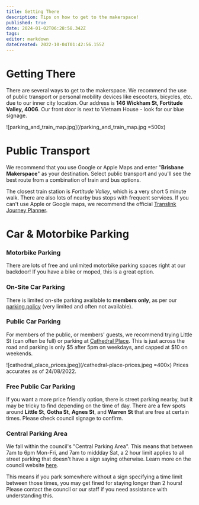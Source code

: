 ```yaml
---
title: Getting There
description: Tips on how to get to the makerspace!
published: true
date: 2024-01-02T06:28:58.342Z
tags: 
editor: markdown
dateCreated: 2022-10-04T01:42:56.155Z
---
```


# Getting There
There are several ways to get to the makerspace. We recommend the use of public transport or personal mobility devices like escooters, bicycles, etc. due to our inner city location. Our address is **146 Wickham St, Fortitude Valley, 4006**. Our front door is next to Vietnam House - look for our blue signage.

![parking_and_train_map.jpg](/parking_and_train_map.jpg =500x)

# Public Transport
We recommend that you use Google or Apple Maps and enter "**Brisbane Makerspace**" as your destination. Select public transport and you'll see the best route from a combination of train and bus options.

The closest train station is *Fortitude Valley*, which is a very short 5 minute walk. There are also lots of nearby bus stops with frequent services. If you can't use Apple or Google maps, we recommend the official [Translink Journey Planner](https://jp.translink.com.au/plan-your-journey/journey-planner).

# Car & Motorbike Parking
### Motorbike Parking
There are lots of free and unlimited motorbike parking spaces right at our backdoor! If you have a bike or moped, this is a great option.

### On-Site Car Parking
There is limited on-site parking available to **members only**, as per our [parking policy](/policies/parking) (very limited and often not available).

### Public Car Parking
For members of the public, or members' guests, we recommend trying Little St (can often be full) or parking at [Cathedral Place](https://goo.gl/maps/LE3iVDVs6yrzeh1e7). This is just across the road and parking is only $5 after 5pm on weekdays, and capped at $10 on weekends.


![cathedral_place_prices.jpeg](/cathedral-place-prices.jpeg =400x)
Prices accurates as of 24/08/2022.

### Free Public Car Parking

If you want a more price friendly option, there is street parking nearby, but it may be tricky to find depending on the time of day. There are a few spots around **Little St**, **Gotha St**, **Agnes St**, and **Warren St** that are free at certain times. Please check council signage to confirm.

### Central Parking Area
We fall within the council's "Central Parking Area". This means that between 7am to 6pm Mon-Fri, and 7am to middday Sat, a 2 hour limit applies to all street parking that doesn't have a sign saying otherwise. Learn more on the council website [here](https://www.brisbane.qld.gov.au/traffic-and-transport/parking-in-brisbane/parking-permits/brisbane-central-traffic-area).

This means if you park somewhere without a sign specifying a time limit between those times, you may get fined for staying longer than 2 hours! Please contact the council or our staff if you need assistance with understanding this.